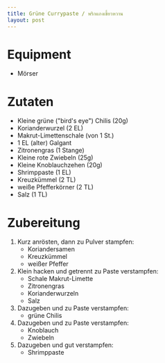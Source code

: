 ```yaml
---
title: Grüne Currypaste / พริกแกงเขี้ยวหวาน
layout: post
---
```


# Equipment

- Mörser

# Zutaten

- Kleine grüne ("bird's eye") Chilis (20g)
- Korianderwurzel (2 EL)
- Makrut-Limettenschale (von 1 St.)
- 1 EL (alter) Galgant
- Zitronengras (1 Stange)
- Kleine rote Zwiebeln (25g)
- Kleine Knoblauchzehen (20g)
- Shrimppaste (1 EL)
- Kreuzkümmel (2 TL)
- weiße Pfefferkörner (2 TL)
- Salz (1 TL)

# Zubereitung

1. Kurz anrösten, dann zu Pulver stampfen:
   - Koriandersamen
   - Kreuzkümmel
   - weißer Pfeffer
2. Klein hacken und getrennt zu Paste verstampfen:
   - Schale Makrut-Limette
   - Zitronengras
   - Korianderwurzeln
   - Salz
2. Dazugeben und zu Paste verstampfen:
   - grüne Chilis
2. Dazugeben und zu Paste verstampfen:
   - Knoblauch
   - Zwiebeln
2. Dazugeben und gut verstampfen:
   - Shrimppaste





